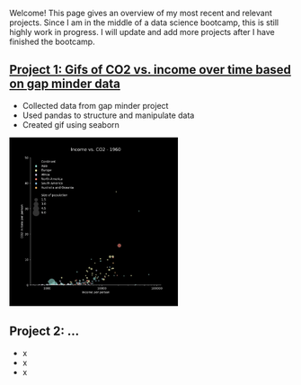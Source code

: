 Welcome! This page gives an overview of my most recent and relevant projects. Since I am in the middle of a data science bootcamp, this is still highly work in progress. I will update and add more projects after I have finished the bootcamp.

## [Project 1: Gifs of CO2 vs. income over time based on gap minder data](https://github.com/piwi3/gap_minder_gif)
- Collected data from gap minder project
- Used pandas to structure and manipulate data
- Created gif using seaborn

<img src="https://github.com/piwi3/Philip_Witte/blob/main/images/gapminder_income_co2.gif?raw=true" width="300">

## Project 2: ...
- x
- x
- x
